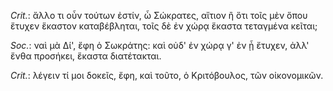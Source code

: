

*Crit.*: ἄλλο τι οὖν τούτων ἐστίν, ὦ Σώκρατες, αἴτιον ἢ ὅτι τοῖς μὲν ὅπου ἔτυχεν ἕκαστον καταβέβληται, τοῖς δὲ ἐν χώρᾳ ἕκαστα τεταγμένα κεῖται;



*Soc.*: ναὶ μὰ Δί', ἔφη ὁ Σωκράτης: καὶ οὐδ' ἐν χώρᾳ γ' ἐν ᾗ ἔτυχεν, ἀλλ' ἔνθα προσήκει, ἕκαστα διατέτακται.



*Crit.*: λέγειν τί μοι δοκεῖς, ἔφη, καὶ τοῦτο, ὁ Κριτόβουλος, τῶν οἰκονομικῶν.